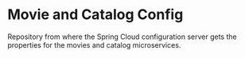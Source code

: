 # Movie and Catalog Config

Repository from where the Spring Cloud configuration server gets the properties for the movies and catalog microservices.
